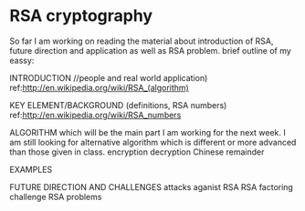 RSA cryptography
=======
So far I am working on reading the material about introduction of RSA, future direction and application as well as RSA problem. 
brief outline of my eassy:

INTRODUCTION
//people and real world application)
ref:http://en.wikipedia.org/wiki/RSA_(algorithm)

KEY ELEMENT/BACKGROUND
(definitions, RSA numbers)
ref:http://en.wikipedia.org/wiki/RSA_numbers

ALGORITHM
which will be the main part I am working for the next week. I am still looking for alternative algorithm which is different or more advanced
than those given in class. 
encryption
decryption
Chinese remainder 

EXAMPLES

FUTURE DIRECTION AND CHALLENGES 
attacks aganist RSA
RSA factoring challenge
RSA problems


